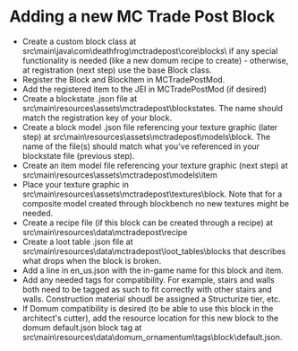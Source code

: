 # Adding a new MC Trade Post Block
* Create a custom block class at src\main\java\com\deathfrog\mctradepost\core\blocks\ if any special functionality is needed (like a new domum recipe to create) - otherwise, at registration (next step) use the base Block class.
* Register the Block and BlockItem in MCTradePostMod.
* Add the registered item to the JEI in MCTradePostMod (if desired)
* Create a blockstate .json file at src\main\resources\assets\mctradepost\blockstates. The name should match the registration key of your block.
* Create a block model .json file referencing your texture graphic (later step) at src\main\resources\assets\mctradepost\models\block. The name of the file(s) should match what you've referenced in your blockstate file (previous step).
* Create an item model file referencing your texture graphic (next step) at src\main\resources\assets\mctradepost\models\item
* Place your texture graphic in src\main\resources\assets\mctradepost\textures\block. Note that for a composite model created through blockbench no new textures might be needed.
* Create a recipe file (if this block can be created through a recipe) at src\main\resources\data\mctradepost\recipe
* Create a loot table .json file at src\main\resources\data\mctradepost\loot_tables\blocks that describes what drops when the block is broken.
* Add a line in en_us.json with the in-game name for this block and item.
* Add any needed tags for compatibility. For example, stairs and walls both need to be tagged as such to fit correctly with other stairs and walls. Construction material shoudl be assigned a Structurize tier, etc.
* If Domum compatibility is desired (to be able to use this block in the architect's cutter), add the resource location for this new block to the domum default.json block tag at src\main\resources\data\domum_ornamentum\tags\block\default.json.